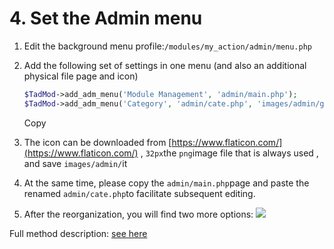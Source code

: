 # 4. Set the Admin menu

1. Edit the background menu profile:`/modules/my_action/admin/menu.php`
2. Add the following set of settings in one menu \(and also an additional physical file page and icon\)

   ```php
   $TadMod->add_adm_menu('Module Management', 'admin/main.php');
   $TadMod->add_adm_menu('Category', 'admin/cate.php', 'images/admin/group.png');
   ```

   Copy

3. The icon can be downloaded from [https://www.flaticon.com/](https://www.flaticon.com/) , `32px`the `png`image file that is always used , and save `images/admin/`it
4. At the same time, please copy the `admin/main.php`page and paste the renamed `admin/cate.php`to facilitate subsequent editing.
5. After the reorganization, you will find two more options: 
   ![](https://campus-xoops.tn.edu.tw/uploads/tad_book3/image/47/%E7%81%AB%E7%8B%90%E6%88%AA%E5%9B%BE_2020-05-27T08-54-14.997Z.png)

Full method description: [see here](https://xoops.gitbook.io/jill-lazy-framework-api/2.tadmod-class/untitled/2-6-add-background-menu-add_adm_menu-usdtitle-usdvalue)

